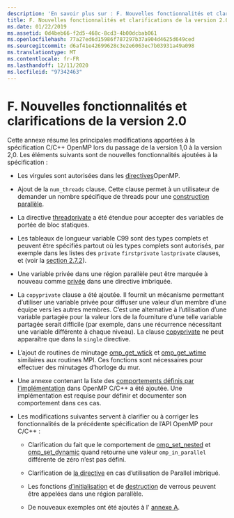 ```yaml
---
description: 'En savoir plus sur : F. Nouvelles fonctionnalités et clarifications dans la version 2,0'
title: F. Nouvelles fonctionnalités et clarifications de la version 2.0
ms.date: 01/22/2019
ms.assetid: 0d4beb66-f2d5-468c-8cd3-4b00dcbab061
ms.openlocfilehash: 77a27ed6d15986f787297b37a904d4625d649ced
ms.sourcegitcommit: d6af41e42699628c3e2e6063ec7b03931a49a098
ms.translationtype: MT
ms.contentlocale: fr-FR
ms.lasthandoff: 12/11/2020
ms.locfileid: "97342463"
---
```

# <a name="f-new-features-and-clarifications-in-version-20"></a>F. Nouvelles fonctionnalités et clarifications de la version 2.0

Cette annexe résume les principales modifications apportées à la spécification C/C++ OpenMP lors du passage de la version 1,0 à la version 2,0. Les éléments suivants sont de nouvelles fonctionnalités ajoutées à la spécification :

- Les virgules sont autorisées dans les [directives](2-directives.md#21-directive-format)OpenMP.

- Ajout de la `num_threads` clause. Cette clause permet à un utilisateur de demander un nombre spécifique de threads pour une [construction parallèle](2-directives.md#23-parallel-construct).

- La directive [threadprivate](2-directives.md#271-threadprivate-directive) a été étendue pour accepter des variables de portée de bloc statiques.

- Les tableaux de longueur variable C99 sont des types complets et peuvent être spécifiés partout où les types complets sont autorisés, par exemple dans les listes des `private` `firstprivate` `lastprivate` clauses, et (voir la [section 2.7.2](2-directives.md#272-data-sharing-attribute-clauses)).

- Une variable privée dans une région parallèle peut être marquée à nouveau comme [privée](2-directives.md#2721-private) dans une directive imbriquée.

- La `copyprivate` clause a été ajoutée. Il fournit un mécanisme permettant d’utiliser une variable privée pour diffuser une valeur d’un membre d’une équipe vers les autres membres. C’est une alternative à l’utilisation d’une variable partagée pour la valeur lors de la fourniture d’une telle variable partagée serait difficile (par exemple, dans une récurrence nécessitant une variable différente à chaque niveau). La clause [copyprivate](2-directives.md#2728-copyprivate) ne peut apparaître que dans la `single` directive.

- L’ajout de routines de minutage [omp_get_wtick](3-run-time-library-functions.md#332-omp_get_wtick-function) et [omp_get_wtime](3-run-time-library-functions.md#331-omp_get_wtime-function) similaires aux routines MPI. Ces fonctions sont nécessaires pour effectuer des minutages d’horloge du mur.

- Une annexe contenant la liste des [comportements définis par l’implémentation](e-implementation-defined-behaviors-in-openmp-c-cpp.md) dans OpenMP C/C++ a été ajoutée. Une implémentation est requise pour définir et documenter son comportement dans ces cas.

- Les modifications suivantes servent à clarifier ou à corriger les fonctionnalités de la précédente spécification de l’API OpenMP pour C/C++ :

  - Clarification du fait que le comportement de [omp_set_nested](3-run-time-library-functions.md#319-omp_set_nested-function) et [omp_set_dynamic](3-run-time-library-functions.md#317-omp_set_dynamic-function) quand retourne une valeur `omp_in_parallel` différente de zéro n’est pas défini.

  - Clarification de [la directive](2-directives.md#29-directive-nesting) en cas d’utilisation de Parallel imbriqué.

  - Les fonctions [d’initialisation](3-run-time-library-functions.md#321-omp_init_lock-and-omp_init_nest_lock-functions) et de [destruction](3-run-time-library-functions.md#322-omp_destroy_lock-and-omp_destroy_nest_lock-functions) de verrous peuvent être appelées dans une région parallèle.

  - De nouveaux exemples ont été ajoutés à l' [annexe A](a-examples.md).
